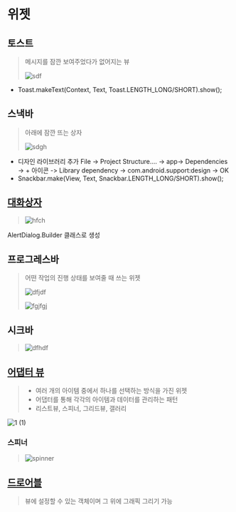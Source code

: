 # 위젯

## 토스트
> 메시지를 잠깐 보여주었다가 없어지는 뷰
> 
>![sdf](https://user-images.githubusercontent.com/37764504/56305276-f244a480-617a-11e9-8d80-2358eb3a6f6b.PNG)

- Toast.makeText(Context, Text, Toast.LENGTH_LONG/SHORT).show();

## 스낵바
> 아래에 잠깐 뜨는 상자
>
> ![sdgh](https://user-images.githubusercontent.com/37764504/56305486-61ba9400-617b-11e9-972c-0e242eec1ba1.PNG)

- 디자인 라이브러리 추가
File -> Project Structure.... -> app-> Dependencies -> + 아이콘 -> Library dependency -> com.android.support:design -> OK
- Snackbar.make(View, Text, Snackbar.LENGTH_LONG/SHORT).show(); 

## [대화상자](https://github.com/yurrrri/Android_study/new/master/dialog.md)

> ![hfch](https://user-images.githubusercontent.com/37764504/56305646-a1817b80-617b-11e9-83b0-9e0d82dbbaa9.PNG)

AlertDialog.Builder 클래스로 생성

## 프로그레스바
> 어떤 작업의 진행 상태를 보여줄 때 쓰는 위젯
> 
> 
> ![dfjdf](https://user-images.githubusercontent.com/37764504/56305836-fa511400-617b-11e9-9b0e-11e14285e9ec.PNG)
> 
> ![fgjfgj](https://user-images.githubusercontent.com/37764504/56305825-f6bd8d00-617b-11e9-952e-470060a2eb31.PNG)
>   


## 시크바
> ![dfhdf](https://user-images.githubusercontent.com/37764504/56454572-f1d02780-638d-11e9-958b-2210aea1a546.PNG)


## [어댑터 뷰](https://github.com/yurrrri/Android_study/new/master/adapterview.md)
> - 여러 개의 아이템 중에서 하나를 선택하는 방식을 가진 위젯
> - 어댑터를 통해 각각의 아이템과 데이터를 관리하는 패턴
> - 리스트뷰, 스피너, 그리드뷰, 갤러리

![1 (1)](https://user-images.githubusercontent.com/37764504/58173324-07f73d80-7cd6-11e9-8425-99a9a7ae27df.jpg)


### 스피너

> ![spinner](https://user-images.githubusercontent.com/37764504/83966941-70708700-a8f8-11ea-99c3-1daa6fa71fd1.png)

## [드로어블](https://github.com/yurrrri/Android_study/blob/master/drawable.md)

> 뷰에 설정할 수 있는 객체이며 그 위에 그래픽 그리기 가능
